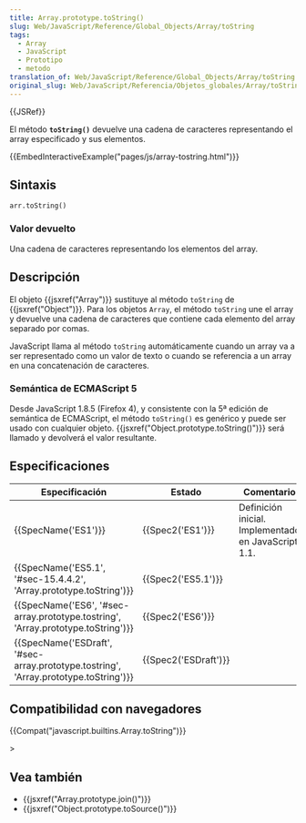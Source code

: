 ```yaml
---
title: Array.prototype.toString()
slug: Web/JavaScript/Reference/Global_Objects/Array/toString
tags:
  - Array
  - JavaScript
  - Prototipo
  - metodo
translation_of: Web/JavaScript/Reference/Global_Objects/Array/toString
original_slug: Web/JavaScript/Referencia/Objetos_globales/Array/toString
---
```

{{JSRef}}

El método **`toString()`** devuelve una cadena de caracteres representando el array especificado y sus elementos.

{{EmbedInteractiveExample("pages/js/array-tostring.html")}}

## Sintaxis

```
arr.toString()
```

### Valor devuelto

Una cadena de caracteres representando los elementos del array.

## Descripción

El objeto {{jsxref("Array")}} sustituye al método `toString` de {{jsxref("Object")}}. Para los objetos `Array`, el método `toString` une el array y devuelve una cadena de caracteres que contiene cada elemento del array separado por comas.

JavaScript llama al método `toString` automáticamente cuando un array va a ser representado como un valor de texto o cuando se referencia a un array en una concatenación de caracteres.

### Semántica de ECMAScript 5

Desde JavaScript 1.8.5 (Firefox 4), y consistente con la 5ª edición de semántica de ECMAScript, el método `toString()` es genérico y puede ser usado con cualquier objeto. {{jsxref("Object.prototype.toString()")}} será llamado y devolverá el valor resultante.

## Especificaciones

| Especificación                                                                                                   | Estado                       | Comentario                                          |
| ---------------------------------------------------------------------------------------------------------------- | ---------------------------- | --------------------------------------------------- |
| {{SpecName('ES1')}}                                                                                         | {{Spec2('ES1')}}         | Definición inicial. Implementado en JavaScript 1.1. |
| {{SpecName('ES5.1', '#sec-15.4.4.2', 'Array.prototype.toString')}}                         | {{Spec2('ES5.1')}}     |                                                     |
| {{SpecName('ES6', '#sec-array.prototype.tostring', 'Array.prototype.toString')}}     | {{Spec2('ES6')}}         |                                                     |
| {{SpecName('ESDraft', '#sec-array.prototype.tostring', 'Array.prototype.toString')}} | {{Spec2('ESDraft')}} |                                                     |

## Compatibilidad con navegadores

{{Compat("javascript.builtins.Array.toString")}}

\>

## Vea también

- {{jsxref("Array.prototype.join()")}}
- {{jsxref("Object.prototype.toSource()")}}
